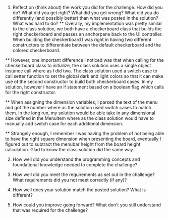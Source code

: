 1. Reflect on (think about) the work you did for the challenge. How did you do? What did you get right? What did you get wrong? What did you do differently (and possibly better) than what was posted in the solution? What was hard to do?
** Overally, my implementation was pretty similar to the class solution, we both have a checkerboard class that builds the right checkerboard and passes an anchorpane back to the UI controller. When building the checkerboard I was right in having two different constructors to differentiate between the default checkerboard and the colored checkerboard. 

** However, one important difference I noticed was that when calling for the checkerboard class to initialize, the class solution uses a single object instance call where as I did two. The class solution used a switch case to call setter function to set the global dark and light colors so that it can make use of the second constructor to build both checkerboard cases. In my solution, however I have an if statement based on a boolean flag which calls for the right constructor.

** When assigning the dimension variables, I parsed the text of the menu and got the number where as the solution used switch cases to match them. In the long run, my solution would be able take in any dimensional size defined in the MenuItem where as the class solution would have to manually add switch case for each additional dimension. 

** Strangely enough, I remember I was having the problem of not being able to have the right square dimension when presenting the board, eventually I figured out to subtract the menubar height from the board height calculation. Glad to know the class solution did the same way.

2. How well did you understand the programming concepts and foundational knowledge needed to complete the challenge?


3. How well did you meet the requirements as set out in the challenge? What requirements did you not meet correctly (if any)?

4. How well does your solution match the posted solution? What is different?

5. How could you improve going forward? What don't you still understand that was required for the challenge?
